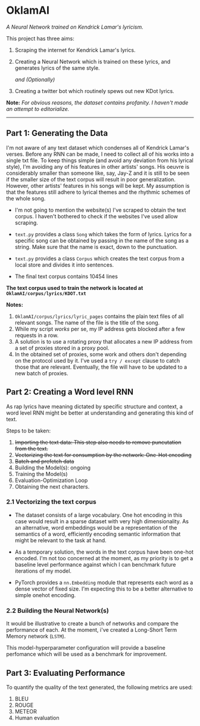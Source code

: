 # **OklamAI**
_A Neural Network trained on Kendrick Lamar's lyricism._

This project has three aims:

1. Scraping the internet for Kendrick Lamar's lyrics. 
2. Creating a Neural Network which is trained on these lyrics, and generates lyrics of the same style.

    _and (Optionally)_ 
3. Creating a twitter bot which routinely spews out new KDot lyrics.


**Note:** _For obvious reasons, the dataset contains profanity. I haven't made an attempt to editorialize._ 

*****
## **Part 1: Generating the Data**
I'm not aware of any text dataset which condenses all of Kendrick Lamar's verses. Before any RNN can be made, I need to collect all of his works into a single txt file. To keep things simple (and avoid any deviation from his lyrical style), I'm avoiding any of his features in other artists' songs. His oeuvre is considerably smaller than someone like, say, Jay-Z and it is still to be seen if the smaller size of the text corpus will result in poor  generalization. However, other artists' features in his songs will be kept. My assumption is that the features still adhere to lyrical themes and the rhythmic schemes of the whole song. 

* I'm not going to mention the website(s) I've scraped to obtain the text corpus. I haven't bothered to check if the websites I've used allow scraping.

* `text.py` provides a class `Song` which takes the form of lyrics. Lyrics for a specific song can be obtained by passing in the name of the song as a string. Make sure that the name is exact, down to the punctuation.
* `text.py` provides a class `Corpus` which creates the text corpus from a local store and divides it into sentences.

* The final text corpus contains 10454 lines 

**The text corpus used to train the network is located at `OklamAI/corpus/lyrics/KDOT.txt`**


**Notes:**
1. `OklamAI/corpus/lyrics/lyric_pages` contains the plain text files of all relevant songs. The name of the file is the title of the song.  
2. While my script _works_ per se, my IP address gets blocked after a few requests in a row. 
3. A solution is to use a rotating proxy that allocates a new IP address from a set of proxies stored in a proxy pool.
4. In the obtained set of proxies, some work and others don't depending on the protocol used by it. I've used a `try / except` clause to catch those that are relevant. Eventually, the file will have to be updated to a new batch of proxies.
   
## **Part 2: Creating a Word level RNN**
As rap lyrics have meaning dictated by specific structure and context, a word level RNN might be better at understanding and generating this kind of text.


Steps to be taken:

1. ~~Importing the text data: This step also needs to remove puncutation from the text.~~
2. ~~Vectorizing the text for consumption by the network: One-Hot encoding~~
3. ~~Batch and prefetch data~~
4. Building the Model(s): ongoing
5. Training the Model(s)
6. Evaluation-Optimization Loop
7. Obtaining the next characters. 


### **2.1 Vectorizing the text corpus**
* The dataset consists of a large vocabulary. One hot encoding in this case would result in a sparse dataset with very high dimensionality. As an alternative, word embeddings would be a representation of the semantics of a word, efficiently encoding semantic information that might be relevant to the task at hand. 

* As a temporary solution, the words in the text corpus have been one-hot encoded. I'm not too concerned at the moment, as my priority is to get a baseline level performance against which I can benchmark future iterations of my model. 

* PyTorch provides a `nn.Embedding`  module that represents each word as a dense vector of fixed size. I'm expecting this to be a better alternative to simple onehot encoding. 


### **2.2 Building the Neural Network(s)**
It would be illustrative to create a bunch of networks and compare the performance of each. At the moment, i've created a Long-Short Term Memory network (`LSTM`).

This model-hyperparameter configuration will provide a baseline perfomance which will be used as a benchmark for improvement. 

## **Part 3: Evaluating Performance**
To quantify the quality of the text generated, the following metrics are used: 
1. BLEU
2. ROUGE
3. METEOR
4. Human evaluation

